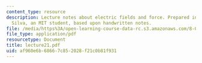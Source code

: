 ```yaml
---
content_type: resource
description: Lecture notes about electric fields and force. Prepared in LaTeX by James
  Silva, an MIT student, based upon handwritten notes.
file: /media/https%3A/open-learning-course-data-rc.s3.amazonaws.com/8-022-physics-ii-electricity-and-magnetism-fall-2006/af960e6b68667c852028f21c0b81f931_lecture21.pdf
file_type: application/pdf
resourcetype: Document
title: lecture21.pdf
uid: af960e6b-6866-7c85-2028-f21c0b81f931
---
```

